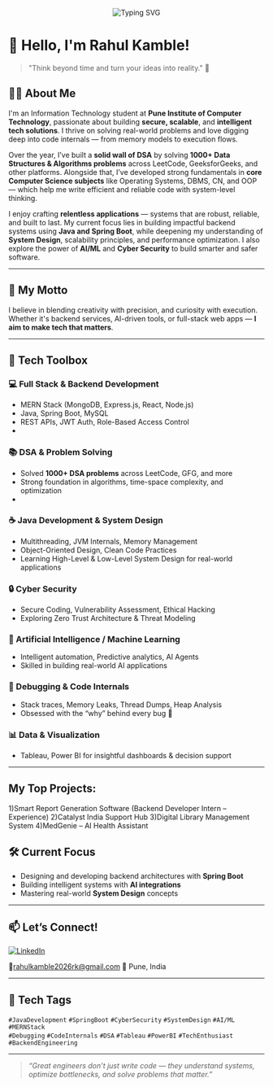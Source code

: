 <!-- Banner -->
<p align="center">
  <img src="https://readme-typing-svg.herokuapp.com?font=Fira+Code&weight=500&size=24&pause=1000&color=FCE303&background=0C0C0C00&center=true&vCenter=true&width=800&lines=Java+Backend+Engineer+%7C+Spring+Boot+%7C+System+Design;AI%2FML+Enthusiast+%7C+MERN+Stack+Developer;Building+Relentless+Apps+that+Make+an+Impact!;Debugging+Fanatic+%7C+Code+Explorer+%7C+DSA+Lover" alt="Typing SVG" />
</p>



# 👋 Hello, I'm Rahul Kamble!

> "Think beyond time and turn your ideas into reality." 🚀

## 👨‍💻 About Me

I'm an Information Technology student at **Pune Institute of Computer Technology**, passionate about building **secure, scalable**, and **intelligent tech solutions**. I thrive on solving real-world problems and love digging deep into code internals — from memory models to execution flows.

Over the year, I’ve built a **solid wall of DSA** by solving **1000+ Data Structures & Algorithms problems** across LeetCode, GeeksforGeeks, and other platforms. Alongside that, I’ve developed strong fundamentals in **core Computer Science subjects** like Operating Systems, DBMS, CN, and OOP — which help me write efficient and reliable code with system-level thinking. 

I enjoy crafting **relentless applications** — systems that are robust, reliable, and built to last. My current focus lies in building impactful backend systems using **Java and Spring Boot**, while deepening my understanding of **System Design**, scalability principles, and performance optimization. I also explore the power of **AI/ML** and **Cyber Security** to build smarter and safer software.




---

## 🧠 My Motto
I believe in blending creativity with precision, and curiosity with execution. Whether it's backend services, AI-driven tools, or full-stack web apps — **I aim to make tech that matters**.

---

## 🔧 Tech Toolbox

### 💻 Full Stack & Backend Development
- MERN Stack (MongoDB, Express.js, React, Node.js)
- Java, Spring Boot, MySQL
- REST APIs, JWT Auth, Role-Based Access Control
- 
### 📚 DSA & Problem Solving
- Solved **1000+ DSA problems** across LeetCode, GFG, and more
- Strong foundation in algorithms, time-space complexity, and optimization
- 
### ☕ Java Development & System Design
- Multithreading, JVM Internals, Memory Management
- Object-Oriented Design, Clean Code Practices
- Learning High-Level & Low-Level System Design for real-world applications

### 🔒 Cyber Security
- Secure Coding, Vulnerability Assessment, Ethical Hacking
- Exploring Zero Trust Architecture & Threat Modeling

### 🧠 Artificial Intelligence / Machine Learning
- Intelligent automation, Predictive analytics, AI Agents
- Skilled in building real-world AI applications

### 🧪 Debugging & Code Internals
- Stack traces, Memory Leaks, Thread Dumps, Heap Analysis
- Obsessed with the “why” behind every bug 🧩

### 📊 Data & Visualization
- Tableau, Power BI for insightful dashboards & decision support

---
## My Top Projects: 
1)Smart Report Generation Software (Backend Developer Intern – Experience)
2)Catalyst India Support Hub
3)Digital Library Management System
4)MedGenie – AI Health Assistant

## 🛠 Current Focus
- Designing and developing backend architectures with **Spring Boot**
- Building intelligent systems with **AI integrations**
- Mastering real-world **System Design** concepts

---

## 📫 Let’s Connect!

[![LinkedIn](https://img.shields.io/badge/LinkedIn-blue?style=for-the-badge&logo=linkedin&logoColor=white)](https://www.linkedin.com/in)  

📧rahulkamble2026rk@gmail.com
📍 Pune, India

---

## 🚀 Tech Tags

`#JavaDevelopment` `#SpringBoot` `#CyberSecurity` `#SystemDesign` `#AI/ML` `#MERNStack`  
`#Debugging` `#CodeInternals` `#DSA` `#Tableau` `#PowerBI` `#TechEnthusiast` `#BackendEngineering`

---

> *“Great engineers don’t just write code — they understand systems, optimize bottlenecks, and solve problems that matter.”*

